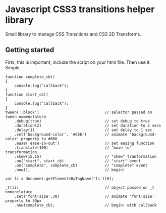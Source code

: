 # Javascript CSS3 transitions helper library
Small library to manage CSS Transitions and CSS 2D Transforms.

## Getting started

Firts, this is important, include the script on your html file.
Then use it. Simple.
	
	function complete_cb()
	{
		console.log("callback");
	}
	function start_cb()
	{
		console.log("callback");
	}
	tween('.block')								// selector passed on tween nomenclature
		.debug(true) 							// set debug to true
		.duration(2)							// set duration to 2 secs
		.delay(1)								// set delay to 1 sec
  		.set('background-color', '#666')		// animate 'background-color' property to #666
  		.ease('ease-in-out')					// set easing function
  		.translate(100)							// "move to" transformation
  		.skew(15,15)							// "skew" tranformation
  		.on("start", start_cb)					// "start" event
		.on("complete", complete_cb)			// "complete" event
  		.now();									// begin!

  	var li = document.getElementsByTagName('li')[0];

  	_t(li)										// object passed on _t nomenclature
  		.set('font-size',30)					// animate 'font-size' property to 30px
  		.now(complete_cb);						// begin! with callback


